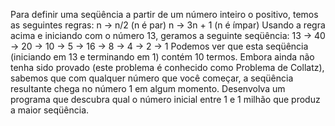 Para definir uma seqüência a partir de um número inteiro o positivo, temos as seguintes regras: n → n/2 (n é par) n → 3n + 1 (n é ímpar) Usando a regra acima e iniciando com o número 13, geramos a seguinte seqüência: 13 → 40 → 20 → 10 → 5 → 16 → 8 → 4 → 2 → 1 Podemos ver que esta seqüência (iniciando em 13 e terminando em 1) contém 10 termos. Embora ainda não tenha sido provado (este problema é conhecido como Problema de Collatz), sabemos que com qualquer número que você começar, a seqüência resultante chega no número 1 em algum momento. Desenvolva um programa que descubra qual o número inicial entre 1 e 1 milhão que produz a maior seqüência.

